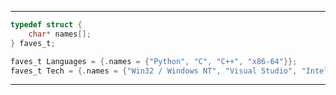------------------------
```C
typedef struct {
    char* names[];
} faves_t;

faves_t Languages = {.names = {"Python", "C", "C++", "x86-64"}};
faves_t Tech = {.names = {"Win32 / Windows NT", "Visual Studio", "Intel OneAPI"}};
```
--------------
